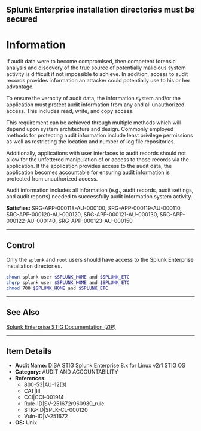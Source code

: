 ## Splunk Enterprise installation directories must be secured

# Information

If audit data were to become compromised, then competent forensic analysis and discovery of the true source of potentially malicious system activity is difficult if not impossible to achieve. In addition, access to audit records provides information an attacker could potentially use to his or her advantage.

To ensure the veracity of audit data, the information system and/or the application must protect audit information from any and all unauthorized access. This includes read, write, and copy access.

This requirement can be achieved through multiple methods which will depend upon system architecture and design. Commonly employed methods for protecting audit information include least privilege permissions as well as restricting the location and number of log file repositories.

Additionally, applications with user interfaces to audit records should not allow for the unfettered manipulation of or access to those records via the application. If the application provides access to the audit data, the application becomes accountable for ensuring audit information is protected from unauthorized access.

Audit information includes all information (e.g., audit records, audit settings, and audit reports) needed to successfully audit information system activity.

**Satisfies:** SRG-APP-000118-AU-000100, SRG-APP-000119-AU-000110, SRG-APP-000120-AU-000120, SRG-APP-000121-AU-000130, SRG-APP-000122-AU-000140, SRG-APP-000123-AU-000150

---

## Control

Only the `splunk` and `root` users should have access to the Splunk Enterprise installation directories.

```bash
chown splunk user $SPLUNK_HOME and $SPLUNK_ETC
chgrp splunk user $SPLUNK_HOME and $SPLUNK_ETC
chmod 700 $SPLUNK_HOME and $SPLUNK_ETC
```

---

## See Also

[Splunk Enterprise STIG Documentation (ZIP)](https://dl.dod.cyber.mil/wp-content/uploads/stigs/zip/U_Splunk_Enterprise_8-x_for_Linux_V2R1_STIG.zip)

---

## Item Details

- **Audit Name:** DISA STIG Splunk Enterprise 8.x for Linux v2r1 STIG OS
- **Category:** AUDIT AND ACCOUNTABILITY
- **References:**
  - 800-53|AU-12(3)
  - CAT|III
  - CCI|CCI-001914
  - Rule-ID|SV-251672r960930_rule
  - STIG-ID|SPLK-CL-000120
  - Vuln-ID|V-251672
- **OS:** Unix
